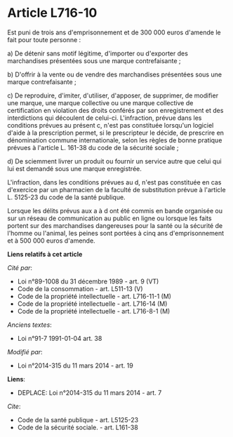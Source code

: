 # Article L716-10

Est puni de trois ans d'emprisonnement et de 300 000 euros d'amende le fait pour toute personne : 

a) De détenir sans motif légitime, d'importer ou d'exporter des marchandises présentées sous une marque contrefaisante ; 

b) D'offrir à la vente ou de vendre des marchandises présentées sous une marque contrefaisante ; 

c) De reproduire, d'imiter, d'utiliser, d'apposer, de supprimer, de modifier une marque, une marque collective ou une marque
collective de certification en violation des droits conférés par son enregistrement et des interdictions qui découlent de
celui-ci. L'infraction, prévue dans les conditions prévues au présent c, n'est pas constituée lorsqu'un logiciel d'aide à la
prescription permet, si le prescripteur le décide, de prescrire en dénomination commune internationale, selon les règles de
bonne pratique prévues à l'article L. 161-38 du code de la sécurité sociale ; 

d) De sciemment livrer un produit ou fournir un service autre que celui qui lui est demandé sous une marque enregistrée. 

L'infraction, dans les conditions prévues au d, n'est pas constituée en cas d'exercice par un pharmacien de la faculté de
substitution prévue à l'article L. 5125-23 du code de la santé publique. 

Lorsque les délits prévus aux a à d ont été commis en bande organisée ou sur un réseau de communication   au public en ligne
ou lorsque les faits portent sur des marchandises dangereuses pour la santé ou la sécurité de l'homme ou l'animal, les peines
sont portées à cinq ans d'emprisonnement et à 500 000 euros d'amende.

**Liens relatifs à cet article**

_Cité par_:

  - Loi n°89-1008 du 31 décembre 1989 - art. 9 (VT)
  - Code de la consommation - art. L511-13 (V)
  - Code de la propriété intellectuelle - art. L716-11-1 (M)
  - Code de la propriété intellectuelle - art. L716-14 (M)
  - Code de la propriété intellectuelle - art. L716-8-1 (M)

_Anciens textes_:

  - Loi n°91-7 1991-01-04 art. 38

_Modifié par_:

  - Loi n°2014-315 du 11 mars 2014 - art. 19

**Liens**:

  - DEPLACE: Loi n°2014-315 du 11 mars 2014 - art. 7

_Cite_:

  - Code de la santé publique - art. L5125-23
  - Code de la sécurité sociale. - art. L161-38
